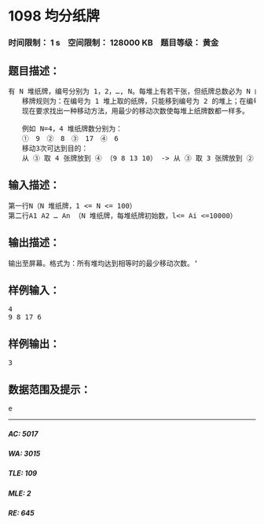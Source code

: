 # 1098 均分纸牌   
### 时间限制： 1 s&nbsp;&nbsp;&nbsp;&nbsp;空间限制： 128000 KB&nbsp;&nbsp;&nbsp;&nbsp;题目等级： 黄金  
## 题目描述：  

<pre>
有 N 堆纸牌，编号分别为 1，2，…, N。每堆上有若干张，但纸牌总数必为 N 的倍数。可以在任一堆上取若于张纸牌，然后移动。  
　　移牌规则为：在编号为 1 堆上取的纸牌，只能移到编号为 2 的堆上；在编号为 N 的堆上取的纸牌，只能移到编号为 N-1 的堆上；其他堆上取的纸牌，可以移到相邻左边或右边的堆上。  
　　现在要求找出一种移动方法，用最少的移动次数使每堆上纸牌数都一样多。  
  
　　例如 N=4，4 堆纸牌数分别为：  
　　①　9　②　8　③　17　④　6  
　　移动3次可达到目的：  
　　从 ③ 取 4 张牌放到 ④ （9 8 13 10） -> 从 ③ 取 3 张牌放到 ②（9 11 10 10）-> 从 ② 取 1 张牌放到①（10 10 10 10）。
</pre>
  
  
## 输入描述：  

<pre>
第一行N（N 堆纸牌，1 <= N <= 100）  
第二行A1 A2 … An （N 堆纸牌，每堆纸牌初始数，l<= Ai <=10000）
</pre>
  
  
## 输出描述：  

<pre>
输出至屏幕。格式为：所有堆均达到相等时的最少移动次数。‘
</pre>
  
  
## 样例输入：  

<pre>
4  
9 8 17 6
</pre>
  
  
## 样例输出：  

<pre>
3
</pre>
  
  
## 数据范围及提示：  

<pre>
e
</pre>
  
  
***  

##### AC: 5017  
##### WA: 3015  
##### TLE: 109  
##### MLE: 2  
##### RE: 645  
